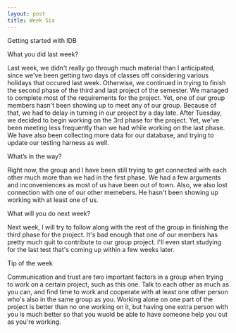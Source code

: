 ```yaml
---
layout: post
title: Week Six
---
```

Getting started with IDB

What you did last week?

Last week, we didn't really go through much material than I anticipated, since we've been getting two days of classes off considering various holidays that occured last week. Otherwise, we continued in trying to finish the second phase of the third and last project of the semester. We managed to complete most of the requirements for the project. Yet, one of our group members hasn't been showing up to meet any of our group. Because of that, we had to delay in turning in our project by a day late. After Tuesday, we decided to begin working on the 3rd phase for the project. Yet, we've been meeting less frequently than we had while working on the last phase. We have also been collecting more data for our database, and trying to update our testing harness as well. 

What’s in the way?

Right now, the group and I have been still trying to get connected with each other much more than we had in the first phase. We had a few arguments and inconveniences as most of us have been out of town. Also, we also lost connection with one of our other memebers. He hasn't been showing up working with at least one of us.  

What will you do next week?

Next week, I will try to follow along with the rest of the group in finishing the third phase for the project. It's bad enough that one of our members has pretty much quit to contribute to our group project. I'll even start studying for the last test that's coming up within a few weeks later.

Tip of the week

Communication and trust are two important factors in a group when trying to work on a certain project, such as this one. Talk to each other as much as you can, and find time to work and cooperate with at least one other person who's also in the same group as you. Working alone on one part of the project is better than no one working on it, but having one extra person with you is much better so that you wuold be able to have someone help you out as you're working.
